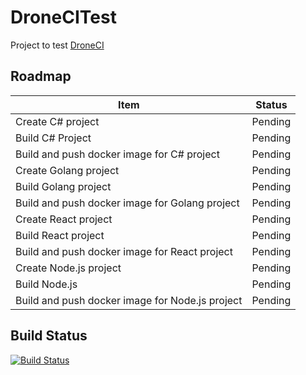 # DroneCITest
Project to test [DroneCI](https://www.drone.io/)

## Roadmap
Item | Status
-----|-------
Create C# project | Pending
Build C# Project | Pending
Build and push docker image for C# project | Pending
Create Golang project | Pending
Build Golang project | Pending
Build and push docker image for Golang project | Pending
Create React project | Pending
Build React project | Pending
Build and push docker image for React project | Pending
Create Node.js project | Pending
Build Node.js  | Pending
Build and push docker image for Node.js project | Pending

## Build Status

[![Build Status](http://droneci.alexsandre.com.br/api/badges/alexsandre/droneCITest/status.svg)](http://droneci.alexsandre.com.br/alexsandre/droneCITest)